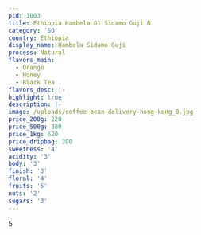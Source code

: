 ```yaml
---
pid: 1003
title: Ethiopia Hambela G1 Sidamo Guji N
category: 'SO'
country: Ethiopia
display_name: Hambela Sidamo Guji
process: Natural
flavors_main:
  - Orange
  - Honey
  - Black Tea
flavors_desc: |-
highlight: true
description: |-
image: /uploads/coffee-bean-delivery-hong-kong_0.jpg
price_200g: 220
price_500g: 380
price_1kg: 620
price_dripbag: 300
sweetness: '4'
acidity: '3'
body: '3'
finish: '3'
floral: '4'
fruits: '5'
nuts: '2'
sugars: '3'
---
```


5
